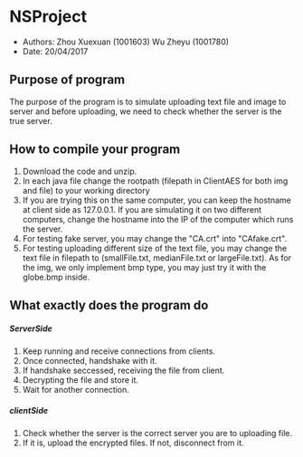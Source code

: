 # NSProject
- Authors: Zhou Xuexuan (1001603) Wu Zheyu (1001780)
- Date: 20/04/2017
## Purpose of program
The purpose of the program is to simulate uploading text file and image to server and before uploading, we need to check whether the server is the true server.
## How to compile your program
1. Download the code and unzip.
2. In each java file change the rootpath (filepath in ClientAES for both img and file) to your working directory
3. If you are trying this on the same computer, you can keep the hostname at client side as 127.0.0.1. If you are simulating it on two different computers, change the hostname into the IP of the computer which runs the server.
4. For testing fake server, you may change the "CA.crt" into "CAfake.crt".
5. For testing uploading different size of the text file, you may change the text file in filepath to (smallFile.txt, medianFile.txt or largeFile.txt). As for the img, we only implement bmp type, you may just try it with the globe.bmp inside.
## What exactly does the program do
##### ServerSide
1. Keep running and receive connections from clients.
2. Once connected, handshake with it.
3. If handshake seccessed, receiving the file from client.
4. Decrypting the file and store it.
5. Wait for another connection.
##### clientSide
1. Check whether the server is the correct server you are to uploading file.
2. If it is, upload the encrypted files. If not, disconnect from it.
